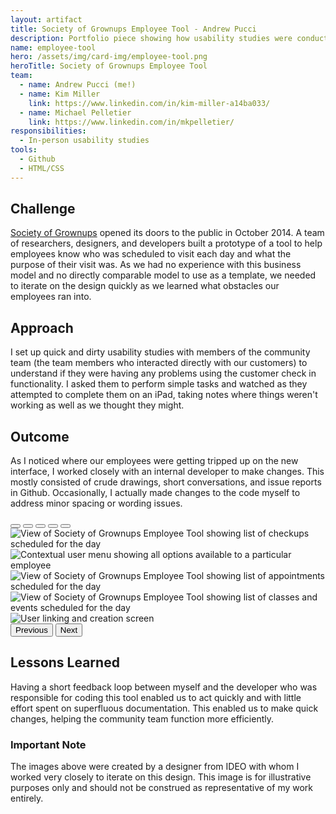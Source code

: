 ```yaml
---
layout: artifact
title: Society of Grownups Employee Tool - Andrew Pucci
description: Portfolio piece showing how usability studies were conducted to improve an internal tool at Society of Grownups.
name: employee-tool
hero: /assets/img/card-img/employee-tool.png
heroTitle: Society of Grownups Employee Tool
team:
  - name: Andrew Pucci (me!)
  - name: Kim Miller
    link: https://www.linkedin.com/in/kim-miller-a14ba033/
  - name: Michael Pelletier
    link: https://www.linkedin.com/in/mkpelletier/
responsibilities:
  - In-person usability studies
tools:
  - Github
  - HTML/CSS
---
```


## Challenge
[Society of Grownups](https://www.societyofgrownups.com) opened its doors to the public in October 2014. A team of researchers, designers, and developers built a prototype of a tool to help employees know who was scheduled to visit each day and what the purpose of their visit was. As we had no experience with this business model and no directly comparable model to use as a template, we needed to iterate on the design quickly as we learned what obstacles our employees ran into.

## Approach
I set up quick and dirty usability studies with members of the community team (the team members who interacted directly with our customers) to understand if they were having any problems using the customer check in functionality. I asked them to perform simple tasks and watched as they attempted to complete them on an iPad, taking notes where things weren't working as well as we thought they might.

## Outcome
As I noticed where our employees were getting tripped up on the new interface, I worked closely with an internal developer to make changes. This mostly consisted of crude drawings, short conversations, and issue reports in Github. Occasionally, I actually made changes to the code myself to address minor spacing or wording issues.

<div id="employee-tool-carousel" class="carousel slide mb-3" data-bs-ride="carousel">
  <div class="carousel-indicators">
    <button type="button" data-bs-target="#employee-tool-carousel" data-bs-slide-to="0" class="active" aria-current="true" aria-label="Slide 1"></button>
    <button type="button" data-bs-target="#employee-tool-carousel" data-bs-slide-to="1" aria-label="Slide 2"></button>
    <button type="button" data-bs-target="#employee-tool-carousel" data-bs-slide-to="2" aria-label="Slide 3"></button>
    <button type="button" data-bs-target="#employee-tool-carousel" data-bs-slide-to="3" aria-label="Slide 4"></button>
    <button type="button" data-bs-target="#employee-tool-carousel" data-bs-slide-to="4" aria-label="Slide 5"></button>
  </div>
  <div class="carousel-inner">
    <div class="carousel-item active">
      <img class="d-block w-100" src="/assets/img/employee-tool-1.png" alt="View of Society of Grownups Employee Tool showing list of checkups scheduled for the day">
    </div>
    <div class="carousel-item">
      <img class="d-block w-100" src="/assets/img/employee-tool-2.png" alt="Contextual user menu showing all options available to a particular employee">
    </div>
    <div class="carousel-item">
      <img class="d-block w-100" src="/assets/img/employee-tool-3.png" alt="View of Society of Grownups Employee Tool showing list of appointments scheduled for the day">
    </div>
    <div class="carousel-item">
      <img class="d-block w-100" src="/assets/img/employee-tool-4.png" alt="View of Society of Grownups Employee Tool showing list of classes and events scheduled for the day">
    </div>
    <div class="carousel-item">
      <img class="d-block w-100" src="/assets/img/employee-tool-5.png" alt="User linking and creation screen">
    </div>
  </div>
  <button class="carousel-control-prev" type="button" data-bs-target="#employee-tool-carousel" role="button" data-bs-slide="prev">
    <span class="carousel-control-prev-icon" aria-hidden="true"></span>
    <span class="visually-hidden">Previous</span>
  </button>
  <button class="carousel-control-next" type="button" data-bs-target="#employee-tool-carousel" role="button" data-bs-slide="next">
    <span class="carousel-control-next-icon" aria-hidden="true"></span>
    <span class="visually-hidden">Next</span>
  </button>
</div>

## Lessons Learned
Having a short feedback loop between myself and the developer who was responsible for coding this tool enabled us to act quickly and with little effort spent on superfluous documentation. This enabled us to make quick changes, helping the community team function more efficiently.

### Important Note
The images above were created by a designer from IDEO with whom I worked very closely to iterate on this design. This image is for illustrative purposes only and should not be construed as representative of my work entirely.

